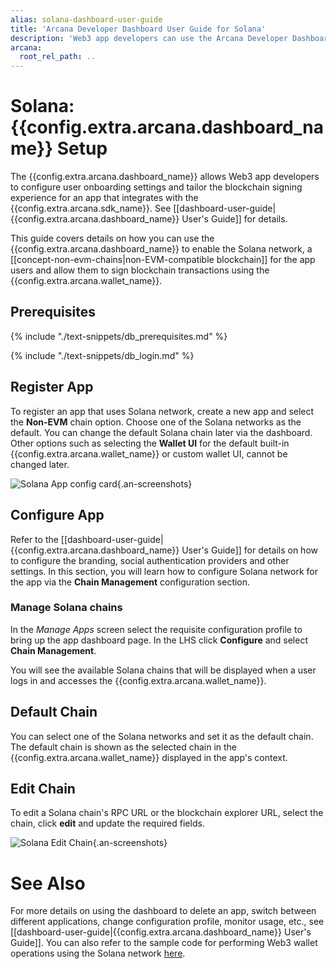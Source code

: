 ```yaml
---
alias: solana-dashboard-user-guide
title: 'Arcana Developer Dashboard User Guide for Solana'
description: 'Web3 app developers can use the Arcana Developer Dashboard to register and configure the apps to use Solana network, before integration with the Arcana Auth SDK.'
arcana:
  root_rel_path: ..
---
```


# Solana: {{config.extra.arcana.dashboard_name}} Setup

The {{config.extra.arcana.dashboard_name}} allows Web3 app developers to configure user onboarding settings and tailor the blockchain signing experience for an app that integrates with the {{config.extra.arcana.sdk_name}}. See [[dashboard-user-guide|{{config.extra.arcana.dashboard_name}} User's Guide]] for details.

This guide covers details on how you can use the {{config.extra.arcana.dashboard_name}} to enable the Solana network, a [[concept-non-evm-chains|non-EVM-compatible blockchain]] for the app users and allow them to sign blockchain transactions using the {{config.extra.arcana.wallet_name}}.

## Prerequisites

{% include "./text-snippets/db_prerequisites.md" %}

{% include "./text-snippets/db_login.md" %}

## Register App

To register an app that uses Solana network, create a new app and select the **Non-EVM** chain option. Choose one of the Solana networks as the default. You can change the default Solana chain later via the dashboard. Other options such as selecting the **Wallet UI** for the default built-in {{config.extra.arcana.wallet_name}} or custom wallet UI, cannot be changed later.

![Solana App config card](/img/an_db_new_solana_app_card.gif){.an-screenshots}

## Configure App

Refer to the [[dashboard-user-guide|{{config.extra.arcana.dashboard_name}} User's Guide]] for details on how to configure the branding, social authentication providers and other settings. In this section, you will learn how to configure Solana network for the app via the **Chain Management** configuration section.

### Manage Solana chains

In the *Manage Apps* screen select the requisite configuration profile to bring up the app dashboard page. In the LHS click **Configure** and select **Chain Management**.

You will see the available Solana chains that will be displayed when a user logs in and accesses the {{config.extra.arcana.wallet_name}}.

## Default Chain

You can select one of the Solana networks and set it as the default chain. The default chain is shown as the selected chain in the {{config.extra.arcana.wallet_name}} displayed in the app's context.

## Edit Chain

To edit a Solana chain's RPC URL or the blockchain explorer URL, select the chain, click **edit** and update the required fields.

![Solana Edit Chain](/img/an_db_new_solana_edit_chain.gif){.an-screenshots}

<!--
## Switch Chain Type

If you create an app entry with Solana, you can later switch the chain types to EVM-compatible chains or other supported non-EVM chains. Switching to EVM chains will result in the wallet displaying only the EVM chains once the user logs in.  

Note, at a time, developers can only enable either EVM-compatible chains or the Solana chains. In the future, there may be other chains besides Solana that may show up in the **Chain Type** dropdown list.

![Solana Switch Chain](/img/an_db_new_solana_switch_evm.gif){.an-screenshots}

!!! warning "Dynamic Switching"

      Switching between EVM and non-EVM chains is allowed only during app development. Once the app is deployed and users log in, if a user logs in and the wallet displays the Solana chain as the default one selected by the app developer, switching chains from the wallet UI may not work. If a user logs out and then re-logs into the app, they will see a different type of chain (EVM, non-EVM) and the keys will be different.

-->

# See Also

For more details on using the dashboard to delete an app, switch between different applications, change configuration profile, monitor usage, etc., see [[dashboard-user-guide|{{config.extra.arcana.dashboard_name}} User's Guide]]. You can also refer to the sample code for performing Web3 wallet operations using the Solana network [here]().

